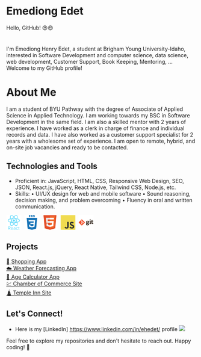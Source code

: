 # Emediong Edet

Hello, GitHub! 😍😍
#
I'm Emediong Henry Edet, a student at Brigham Young University-Idaho, interested in Software Development and computer science, data science, web development, Customer Support, Book Keeping, Mentoring, ... Welcome to my GitHub profile!

# About Me

I am a student of BYU Pathway with the degree of Associate of Applied Science in Applied Technology. I am working towards my BSC in Software Development in the same field. I am also a skilled mentor with 2 years of experience. I have worked as a clerk in charge of finance and individual records and data. I have also worked as a customer support specialist for 2 years with a wholesome set of experience. I am open to remote, hybrid, and on-site job vacancies and ready to be contacted.

## Technologies and Tools

- Proficient in:   JavaScript, HTML, CSS, Responsive Web Design, SEO, JSON, React.js, jQuery, React Native, Tailwind CSS, Node.js, etc.
- Skills:   •	UI/UX design for web and mobile software • Sound reasoning, decision making, and problem overcoming • Fluency in oral and written communication.

<div>
    <img src="https://github.com/devicons/devicon/blob/master/icons/react/react-original-wordmark.svg" title="React" alt="React" width="40" height="40"/>&nbsp;
    <img src="https://github.com/devicons/devicon/blob/master/icons/css3/css3-plain-wordmark.svg"  title="CSS3" alt="CSS" width="40" height="40"/>&nbsp;
    <img src="https://github.com/devicons/devicon/blob/master/icons/html5/html5-original.svg" title="HTML5" alt="HTML" width="40" height="40"/>&nbsp;
    <img src="https://github.com/devicons/devicon/blob/master/icons/javascript/javascript-original.svg" title="JavaScript" alt="JavaScript" width="40" height="40"/>&nbsp;
    <img src="https://github.com/devicons/devicon/blob/master/icons/git/git-original-wordmark.svg" title="Git" **alt="Git" width="40" height="40"/>
</div>

## Projects
<div>
    <a href="https://emediongedet.github.io/Skep-pre-internship-project/">🛒 Shopping App</a>
</div>
<div>
    <a href="https://weather-app-rho-self.vercel.app/">☁️ Weather Forecasting App</a>
</div>
<div>
    <a href="https://emediongedet.github.io/Age-calculator-app/">🧮 Age Calculator App</a>
</div>
<div>
    <a href="https://emediongedet.github.io/wdd-230-230/chamber/chamber.html">💹 Chamber of Commerce Site</a>
</div>
<div>
    <a href="https://emediongedet.github.io/wdd-230-230/Temple/index.html">🛕 Temple Inn Site</a>
</div>

## Let's Connect!

- Here is my [LinkedIn] https://www.linkedin.com/in/ehedet/ profile
[![](https://img.shields.io/badge/LinkedIn-blue?style=for-the-badge&logo=linkedin&logoColor=white)]()

Feel free to explore my repositories and don't hesitate to reach out. Happy coding! 🚀
